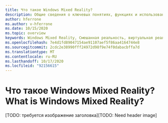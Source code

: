 ```yaml
---
title: Что такое Windows Mixed Reality?
description: Общие сведения о ключевых понятиях, функциях и использовании Windows Mixed Reality.
author: hferrone
ms.author: v-hferrone
ms.date: 10/15/2020
ms.topic: overview
keywords: Windows Mixed Reality, Смешанная реальность, виртуальная реальность, VR, MR,
ms.openlocfilehash: 7e4d1fd89047154ae91107aef5f86aa4164744e8
ms.sourcegitcommit: 2cdc2e38990fff24972d98f9e74f0dabacbffa7d
ms.translationtype: MT
ms.contentlocale: ru-RU
ms.lasthandoff: 10/17/2020
ms.locfileid: "92156615"
---
```

# <a name="what-is-windows-mixed-reality"></a><span data-ttu-id="800d0-104">Что такое Windows Mixed Reality?</span><span class="sxs-lookup"><span data-stu-id="800d0-104">What is Windows Mixed Reality?</span></span>

<span data-ttu-id="800d0-105">[TODO: требуется изображение заголовка]</span><span class="sxs-lookup"><span data-stu-id="800d0-105">[TODO: Need header image]</span></span>
